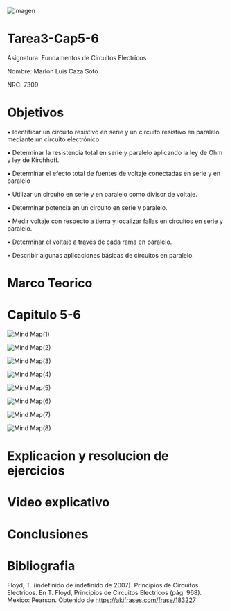 
![imagen](https://user-images.githubusercontent.com/105812540/169170187-c196cd47-cab4-4ce5-9db3-5f7ce407d292.png)

# Tarea3-Cap5-6

Asignatura: Fundamentos de Circuitos Electricos

Nombre: Marlon Luis Caza Soto 

NRC: 7309

# Objetivos

•	Identificar un circuito resistivo en serie y un circuito resistivo en paralelo mediante un circuito electrónico.

•	Determinar la resistencia total en serie y paralelo aplicando la ley de Ohm y ley de    Kirchhoff.

•	Determinar el efecto total de fuentes de voltaje conectadas en serie y en paralelo

•	Utilizar un circuito en serie y en paralelo como divisor de voltaje.

•	 Determinar potencia en un circuito en serie y paralelo.

•	 Medir voltaje con respecto a tierra y localizar fallas en circuitos en serie y paralelo.

•	Determinar el voltaje a través de cada rama en paralelo.

•	 Describir algunas aplicaciones básicas de circuitos en paralelo.


# Marco Teorico 


# Capitulo 5-6


![Mind Map(1)](https://user-images.githubusercontent.com/105812540/172297241-ecefc56e-3ccd-4374-b148-cb242bab2fc8.jpg)

![Mind Map(2)](https://user-images.githubusercontent.com/105812540/172297491-eb41b324-10aa-4649-a1d0-dc2a49fbd4f8.jpg)

![Mind Map(3)](https://user-images.githubusercontent.com/105812540/172297679-ca73aae7-4640-4c06-8242-86a5756d4e29.jpg)

![Mind Map(4)](https://user-images.githubusercontent.com/105812540/172297817-4d3f0ecf-8048-494d-ad47-9d5e6303f1a9.jpg)

![Mind Map(5)](https://user-images.githubusercontent.com/105812540/172297890-198f94cb-ba03-4453-b6fa-fcefcb500a8f.jpg)

![Mind Map(6)](https://user-images.githubusercontent.com/105812540/172297977-2577d5f6-3fb9-41f8-bdd6-b20cf6aaddce.jpg)

![Mind Map(7)](https://user-images.githubusercontent.com/105812540/172298059-58f96bf3-7f06-4e7b-9abf-c5432f6076dd.jpg)

![Mind Map(8)](https://user-images.githubusercontent.com/105812540/172298131-15139568-60f1-4139-b0d0-cfd608845627.jpg)




# Explicacion y resolucion de ejercicios 


# Video explicativo 


# Conclusiones 


# Bibliografia 

Floyd, T. (indefinido de indefinido de 2007). Principios de Circuitos Electricos. En T. Floyd, Principios de Circuitos Electricos (pág. 968). Mexico: Pearson. Obtenido de https://akifrases.com/frase/183227

